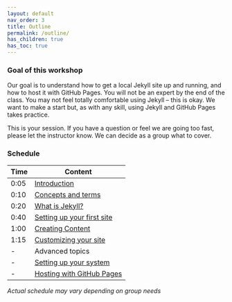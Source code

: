 ```yaml
---
layout: default
nav_order: 3
title: Outline
permalink: /outline/
has_children: true
has_toc: true
---
```


### Goal of this workshop

Our goal is to understand how to get a local Jekyll site up and running, and how to host it with GitHub Pages. You will not be an expert by the end of the class. You may not feel totally comfortable using Jekyll – this is okay. We want to make a start but, as with any skill, using Jekyll and GitHub Pages takes practice.

This is your session. If you have a question or feel we are going too fast, please let the instructor know. We can decide as a group what to cover.

### Schedule

| Time | Content
| --- | ---
| 0:05 | [Introduction](/intro-jekyll)
| 0:10 | [Concepts and terms](concepts.md)
| 0:20 | [What is Jekyll?](jekyll.md)
| 0:40 | [Setting up your first site](simple-project-site.md)
| 1:00 | [Creating Content](create-content.md)
| 1:15 | [Customizing your site](customizing.md)
| - | Advanced topics
| - | [Setting up your system](setup.md)
| - | [Hosting with GitHub Pages](gh-pages.md)

_Actual schedule may vary depending on group needs_
